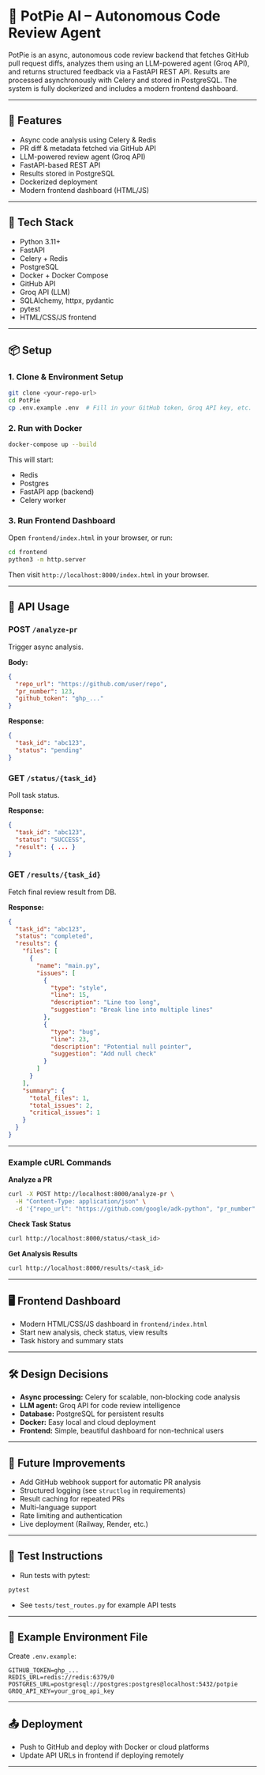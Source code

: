 # 🧠 PotPie AI – Autonomous Code Review Agent

PotPie is an async, autonomous code review backend that fetches GitHub pull request diffs, analyzes them using an LLM-powered agent (Groq API), and returns structured feedback via a FastAPI REST API. Results are processed asynchronously with Celery and stored in PostgreSQL. The system is fully dockerized and includes a modern frontend dashboard.

---

## 🚀 Features

- Async code analysis using Celery & Redis
- PR diff & metadata fetched via GitHub API
- LLM-powered review agent (Groq API)
- FastAPI-based REST API
- Results stored in PostgreSQL
- Dockerized deployment
- Modern frontend dashboard (HTML/JS)

---

## 🧱 Tech Stack

- Python 3.11+
- FastAPI
- Celery + Redis
- PostgreSQL
- Docker + Docker Compose
- GitHub API
- Groq API (LLM)
- SQLAlchemy, httpx, pydantic
- pytest
- HTML/CSS/JS frontend

---

## 📦 Setup

### 1. Clone & Environment Setup

```sh
git clone <your-repo-url>
cd PotPie
cp .env.example .env  # Fill in your GitHub token, Groq API key, etc.
```

### 2. Run with Docker

```sh
docker-compose up --build
```

This will start:
- Redis
- Postgres
- FastAPI app (backend)
- Celery worker

### 3. Run Frontend Dashboard

Open `frontend/index.html` in your browser, or run:
```sh
cd frontend
python3 -m http.server
```
Then visit `http://localhost:8000/index.html` in your browser.

---

## 🧪 API Usage

### POST `/analyze-pr`
Trigger async analysis.

**Body:**
```json
{
  "repo_url": "https://github.com/user/repo",
  "pr_number": 123,
  "github_token": "ghp_..."
}
```
**Response:**
```json
{
  "task_id": "abc123",
  "status": "pending"
}
```

### GET `/status/{task_id}`
Poll task status.

**Response:**
```json
{
  "task_id": "abc123",
  "status": "SUCCESS",
  "result": { ... }
}
```

### GET `/results/{task_id}`
Fetch final review result from DB.

**Response:**
```json
{
  "task_id": "abc123",
  "status": "completed",
  "results": {
    "files": [
      {
        "name": "main.py",
        "issues": [
          {
            "type": "style",
            "line": 15,
            "description": "Line too long",
            "suggestion": "Break line into multiple lines"
          },
          {
            "type": "bug",
            "line": 23,
            "description": "Potential null pointer",
            "suggestion": "Add null check"
          }
        ]
      }
    ],
    "summary": {
      "total_files": 1,
      "total_issues": 2,
      "critical_issues": 1
    }
  }
}
```

---

### Example cURL Commands

**Analyze a PR**
```sh
curl -X POST http://localhost:8000/analyze-pr \
  -H "Content-Type: application/json" \
  -d '{"repo_url": "https://github.com/google/adk-python", "pr_number": 2167, "github_token": "ghp_your_token_here"}'
```

**Check Task Status**
```sh
curl http://localhost:8000/status/<task_id>
```

**Get Analysis Results**
```sh
curl http://localhost:8000/results/<task_id>
```
---
## 🖥️ Frontend Dashboard

- Modern HTML/CSS/JS dashboard in `frontend/index.html`
- Start new analysis, check status, view results
- Task history and summary stats

---

## 🛠️ Design Decisions

- **Async processing:** Celery for scalable, non-blocking code analysis
- **LLM agent:** Groq API for code review intelligence
- **Database:** PostgreSQL for persistent results
- **Docker:** Easy local and cloud deployment
- **Frontend:** Simple, beautiful dashboard for non-technical users

---

## 🚧 Future Improvements

- Add GitHub webhook support for automatic PR analysis
- Structured logging (see `structlog` in requirements)
- Result caching for repeated PRs
- Multi-language support
- Rate limiting and authentication
- Live deployment (Railway, Render, etc.)

---

## 📝 Test Instructions

- Run tests with pytest:
```sh
pytest
```
- See `tests/test_routes.py` for example API tests

---

## 📄 Example Environment File

Create `.env.example`:
```
GITHUB_TOKEN=ghp_...
REDIS_URL=redis://redis:6379/0
POSTGRES_URL=postgresql://postgres:postgres@localhost:5432/potpie
GROQ_API_KEY=your_groq_api_key
```

---

## 📤 Deployment

- Push to GitHub and deploy with Docker or cloud platforms
- Update API URLs in frontend if deploying remotely

---
